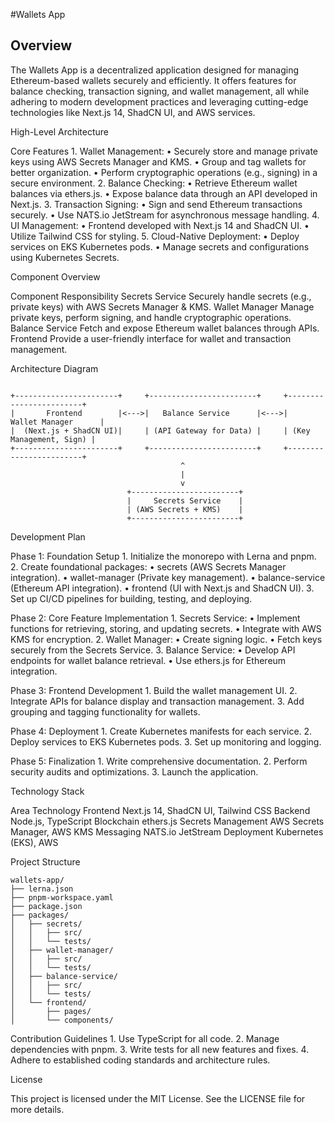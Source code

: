 

#Wallets App

## Overview

The Wallets App is a decentralized application designed for managing Ethereum-based wallets securely and efficiently. It offers features for balance checking, transaction signing, and wallet management, all while adhering to modern development practices and leveraging cutting-edge technologies like Next.js 14, ShadCN UI, and AWS services.

High-Level Architecture

Core Features
	1.	Wallet Management:
	•	Securely store and manage private keys using AWS Secrets Manager and KMS.
	•	Group and tag wallets for better organization.
	•	Perform cryptographic operations (e.g., signing) in a secure environment.
	2.	Balance Checking:
	•	Retrieve Ethereum wallet balances via ethers.js.
	•	Expose balance data through an API developed in Next.js.
	3.	Transaction Signing:
	•	Sign and send Ethereum transactions securely.
	•	Use NATS.io JetStream for asynchronous message handling.
	4.	UI Management:
	•	Frontend developed with Next.js 14 and ShadCN UI.
	•	Utilize Tailwind CSS for styling.
	5.	Cloud-Native Deployment:
	•	Deploy services on EKS Kubernetes pods.
	•	Manage secrets and configurations using Kubernetes Secrets.

Component Overview

Component	Responsibility
Secrets Service	Securely handle secrets (e.g., private keys) with AWS Secrets Manager & KMS.
Wallet Manager	Manage private keys, perform signing, and handle cryptographic operations.
Balance Service	Fetch and expose Ethereum wallet balances through APIs.
Frontend	Provide a user-friendly interface for wallet and transaction management.

Architecture Diagram
```

+-----------------------+     +------------------------+     +------------------------+
|       Frontend        |<--->|   Balance Service      |<--->|    Wallet Manager      |
|  (Next.js + ShadCN UI)|     | (API Gateway for Data) |     | (Key Management, Sign) |
+-----------------------+     +------------------------+     +------------------------+
                                      ^
                                      |
                                      v
                          +------------------------+
                          |     Secrets Service    |
                          | (AWS Secrets + KMS)    |
                          +------------------------+
```
Development Plan

Phase 1: Foundation Setup
	1.	Initialize the monorepo with Lerna and pnpm.
	2.	Create foundational packages:
	•	secrets (AWS Secrets Manager integration).
	•	wallet-manager (Private key management).
	•	balance-service (Ethereum API integration).
	•	frontend (UI with Next.js and ShadCN UI).
	3.	Set up CI/CD pipelines for building, testing, and deploying.

Phase 2: Core Feature Implementation
	1.	Secrets Service:
	•	Implement functions for retrieving, storing, and updating secrets.
	•	Integrate with AWS KMS for encryption.
	2.	Wallet Manager:
	•	Create signing logic.
	•	Fetch keys securely from the Secrets Service.
	3.	Balance Service:
	•	Develop API endpoints for wallet balance retrieval.
	•	Use ethers.js for Ethereum integration.

Phase 3: Frontend Development
	1.	Build the wallet management UI.
	2.	Integrate APIs for balance display and transaction management.
	3.	Add grouping and tagging functionality for wallets.

Phase 4: Deployment
	1.	Create Kubernetes manifests for each service.
	2.	Deploy services to EKS Kubernetes pods.
	3.	Set up monitoring and logging.

Phase 5: Finalization
	1.	Write comprehensive documentation.
	2.	Perform security audits and optimizations.
	3.	Launch the application.

Technology Stack

Area	Technology
Frontend	Next.js 14, ShadCN UI, Tailwind CSS
Backend	Node.js, TypeScript
Blockchain	ethers.js
Secrets Management	AWS Secrets Manager, AWS KMS
Messaging	NATS.io JetStream
Deployment	Kubernetes (EKS), AWS

Project Structure
```
wallets-app/
├── lerna.json
├── pnpm-workspace.yaml
├── package.json
├── packages/
│   ├── secrets/
│   │   ├── src/
│   │   └── tests/
│   ├── wallet-manager/
│   │   ├── src/
│   │   └── tests/
│   ├── balance-service/
│   │   ├── src/
│   │   └── tests/
│   └── frontend/
│       ├── pages/
│       └── components/
```
Contribution Guidelines
	1.	Use TypeScript for all code.
	2.	Manage dependencies with pnpm.
	3.	Write tests for all new features and fixes.
	4.	Adhere to established coding standards and architecture rules.

License

This project is licensed under the MIT License. See the LICENSE file for more details.
